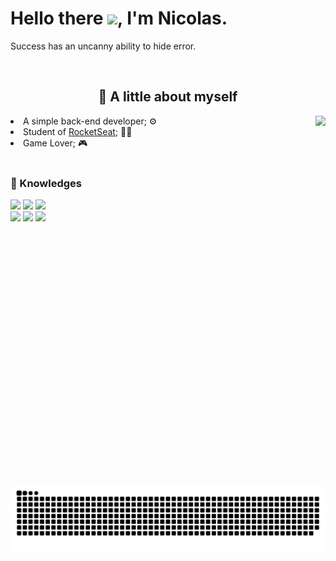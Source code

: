 <body>
    <h1 align="left">Hello there <img src="https://raw.githubusercontent.com/kaueMarques/kaueMarques/master/hi.gif" height="30px">, I'm Nicolas.</h1>
    <p>Success has an uncanny ability to hide error.</p>
    <br>
    <h2 align="center"> 👤 A little about myself </h2>
    <div align="center">
 <img align="right" height="590em"          src="https://raw.githubusercontent.com/gist/ghostnicolas/e4eea1c8cd5f91feb3b6009d36e1467b/raw/5eaba06adfaab4967e949b5f2fe8db0bf07595be/gitcard.svg"/>
    </div>
    <li>
    A simple back-end developer; ⚙️
    </li>
    <li>
        Student of <a href="https://rocketseat.com.br">RocketSeat</a>; 🧑‍🎓
    </li>
    <li>
        Game Lover; 🎮
    </li>
    <br>
    <div>
        <h3 align="left">📂 Knowledges</h2>
        <img src="https://img.shields.io/badge/javascript-%23323330.svg?style=for-the-badge&logo=javascript&logoColor=%23F7DF1E" height="30px" /> <img src="https://img.shields.io/badge/c%23-%23239120.svg?style=for-the-badge&logo=c-sharp&logoColor=white" height="30px" /> <img src="https://img.shields.io/badge/MongoDB-%234ea94b.svg?style=for-the-badge&logo=mongodb&logoColor=white" height="30px" /> <br><img src="https://img.shields.io/badge/typescript-%23007ACC.svg?style=for-the-badge&logo=typescript&logoColor=white" height="30px" /> <img src="https://img.shields.io/badge/html5-%23E34F26.svg?style=for-the-badge&logo=html5&logoColor=white" height="30px" />   <img src="https://img.shields.io/badge/java-%23ED8B00.svg?style=for-the-badge&logo=java&logoColor=white" height="30px" /><br><br>
        <img src="https://raw.githubusercontent.com/Platane/snk/output/github-contribution-grid-snake.svg" align="center" />
    </div>
    <br>
</body>
